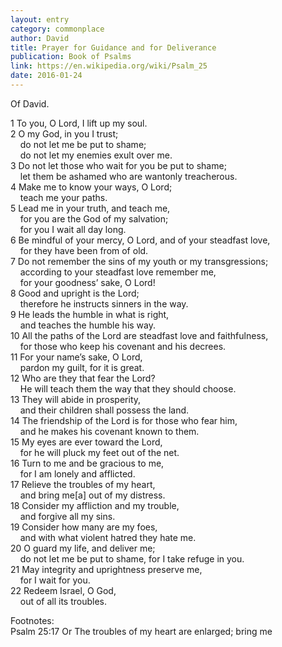 ```yaml
---
layout: entry
category: commonplace
author: David
title: Prayer for Guidance and for Deliverance
publication: Book of Psalms
link: https://en.wikipedia.org/wiki/Psalm_25
date: 2016-01-24
---
```


Of David.

1 To you, O Lord, I lift up my soul.
<br> 2 O my God, in you I trust;
<br>     do not let me be put to shame;
<br>     do not let my enemies exult over me.
<br> 3 Do not let those who wait for you be put to shame;
<br>     let them be ashamed who are wantonly treacherous.
<br> 4 Make me to know your ways, O Lord;
<br>     teach me your paths.
<br> 5 Lead me in your truth, and teach me,
<br>     for you are the God of my salvation;
<br>     for you I wait all day long.
<br> 6 Be mindful of your mercy, O Lord, and of your steadfast love,
<br>     for they have been from of old.
<br> 7 Do not remember the sins of my youth or my transgressions;
<br>     according to your steadfast love remember me,
<br>     for your goodness’ sake, O Lord!
<br> 8 Good and upright is the Lord;
<br>     therefore he instructs sinners in the way.
<br> 9 He leads the humble in what is right,
<br>     and teaches the humble his way.
<br> 10 All the paths of the Lord are steadfast love and faithfulness,
<br>     for those who keep his covenant and his decrees.
<br> 11 For your name’s sake, O Lord,
<br>     pardon my guilt, for it is great.
<br> 12 Who are they that fear the Lord?
<br>     He will teach them the way that they should choose.
<br> 13 They will abide in prosperity,
<br>     and their children shall possess the land.
<br> 14 The friendship of the Lord is for those who fear him,
<br>     and he makes his covenant known to them.
<br> 15 My eyes are ever toward the Lord,
<br>     for he will pluck my feet out of the net.
<br> 16 Turn to me and be gracious to me,
<br>     for I am lonely and afflicted.
<br> 17 Relieve the troubles of my heart,
<br>     and bring me[a] out of my distress.
<br> 18 Consider my affliction and my trouble,
<br>     and forgive all my sins.
<br> 19 Consider how many are my foes,
<br>     and with what violent hatred they hate me.
<br> 20 O guard my life, and deliver me;
<br>     do not let me be put to shame, for I take refuge in you.
<br> 21 May integrity and uprightness preserve me,
<br>     for I wait for you.
<br> 22 Redeem Israel, O God,
<br>     out of all its troubles.

Footnotes:
<br> Psalm 25:17 Or The troubles of my heart are enlarged; bring me
